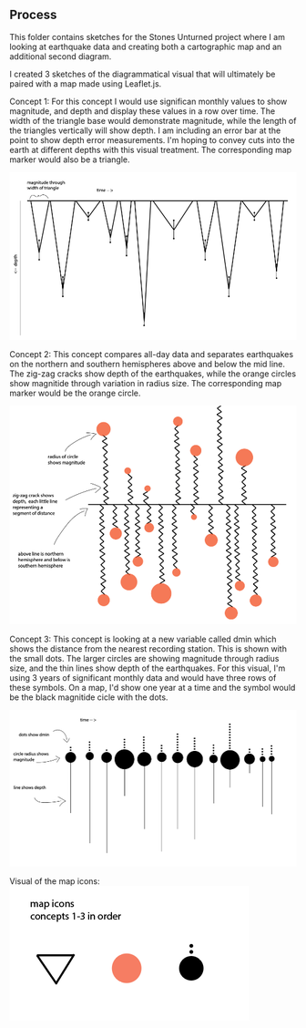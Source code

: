 ## Process

This folder contains sketches for the Stones Unturned project where I am looking 
at earthquake data and creating both a cartographic map and an additional second 
diagram.

I created 3 sketches of the diagrammatical visual that will ultimately be paired 
with a map made using Leaflet.js. 


Concept 1: 
For this concept I would use significan monthly values to show magnitude, and depth 
and display these values in a row over time. The width of the triangle base would 
demonstrate magnitude, while the length of the triangles vertically will show depth. 
I am including an error bar at the point to show depth error measurements. I'm 
hoping to convey cuts into the earth at different depths with this visual treatment.
The corresponding map marker would also be a triangle.

![con1](images/con1.png "con1")


Concept 2:
This concept compares all-day data and separates earthquakes on the northern and 
southern hemispheres above and below the mid line. The zig-zag cracks show depth 
of the earthquakes, while the orange circles show magnitide through variation in 
radius size. The corresponding map marker would be the orange circle.

![con2](images/con2.png "con2")


Concept 3:
This concept is looking at a new variable called dmin which shows the distance 
from the nearest recording station. This is shown with the small dots. The larger 
circles are showing magnitude through radius size, and the thin lines show depth 
of the earthquakes. For this visual, I'm using 3 years of significant monthly data 
and would have three rows of these symbols. On a map, I'd show one year at a time 
and the symbol would be the black magnitide cicle with the dots. 

![con3](images/con3.png "con3")


Visual of the map icons:
![mapIcons](images/mapIcons.png "mapIcons")